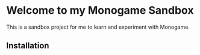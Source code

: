 # Welcome to my Monogame Sandbox

This is a sandbox project for me to learn and experiment with Monogame.

## Installation



